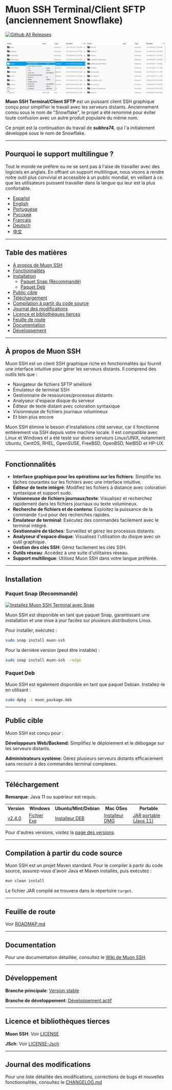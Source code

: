 # Muon SSH Terminal/Client SFTP (anciennement Snowflake)

[![Github All Releases](https://img.shields.io/github/downloads/subhra74/snowflake/total.svg)]()

<div> <img src="https://raw.githubusercontent.com/devlinx9/muonssh-screenshots/master/file-browser/2.png"> </div> 

**Muon SSH Terminal/Client SFTP** est un puissant client SSH graphique conçu pour simplifier le travail avec les serveurs distants. Anciennement connu sous le nom de "Snowflake", le projet a été renommé pour éviter toute confusion avec un autre produit populaire du même nom.

Ce projet est la continuation du travail de **subhra74**, qui l'a initialement développé sous le nom de Snowflake.

---

## Pourquoi le support multilingue ?

Tout le monde ne préfère ou ne se sent pas à l'aise de travailler avec des logiciels en anglais. En offrant un support multilingue, nous visons à rendre notre outil plus convivial et accessible à un public mondial, en veillant à ce que les utilisateurs puissent travailler dans la langue qui leur est la plus confortable.

- [Español](README_es.md)
- [English](README.md)
- [Portuguese](README_pt.md)
- [Pусский](README_ru.md)
- [Français](README_fr.md)
- [Deutsch](README_de.md)
- [中文](README_zh.md)

---

## Table des matières
- [À propos de Muon SSH](#à-propos-de-muon-ssh)
- [Fonctionnalités](#fonctionnalités)
- [Installation](#installation)
    - [Paquet Snap (Recommandé)](#paquet-snap-recommandé)
    - [Paquet Deb](#paquet-deb)
- [Public cible](#public-cible)
- [Téléchargement](#téléchargement)
- [Compilation à partir du code source](#compilation-à-partir-du-code-source)
- [Journal des modifications](#journal-des-modifications)
- [Licence et bibliothèques tierces](#licence-et-bibliothèques-tierces)
- [Feuille de route](#feuille-de-route)
- [Documentation](#documentation)
- [Développement](#développement)

---

## À propos de Muon SSH
Muon SSH est un client SSH graphique riche en fonctionnalités qui fournit une interface intuitive pour gérer les serveurs distants. Il comprend des outils tels que :
- Navigateur de fichiers SFTP amélioré
- Émulateur de terminal SSH
- Gestionnaire de ressources/processus distants
- Analyseur d'espace disque du serveur
- Éditeur de texte distant avec coloration syntaxique
- Visionneuse de fichiers journaux volumineux
- Et bien plus encore

Muon SSH élimine le besoin d'installations côté serveur, car il fonctionne entièrement via SSH depuis votre machine locale. Il est compatible avec Linux et Windows et a été testé sur divers serveurs Linux/UNIX, notamment Ubuntu, CentOS, RHEL, OpenSUSE, FreeBSD, OpenBSD, NetBSD et HP-UX.

---

## Fonctionnalités
- **Interface graphique pour les opérations sur les fichiers**: Simplifie les tâches courantes sur les fichiers avec une interface intuitive.
- **Éditeur de texte intégré**: Modifiez les fichiers à distance avec coloration syntaxique et support sudo.
- **Visionneuse de fichiers journaux/texte**: Visualisez et recherchez rapidement dans les fichiers journaux ou texte volumineux.
- **Recherche de fichiers et de contenu**: Exploitez la puissance de la commande `find` pour des recherches rapides.
- **Émulateur de terminal**: Exécutez des commandes facilement avec le terminal intégré.
- **Gestionnaire de tâches**: Surveillez et gérez les processus distants.
- **Analyseur d'espace disque**: Visualisez l'utilisation du disque avec un outil graphique.
- **Gestion des clés SSH**: Gérez facilement les clés SSH.
- **Outils réseau**: Accédez à une suite d'utilitaires réseau.
- **Support multilingue**: Utilisez Muon SSH dans votre langue préférée.

---

## Installation

### Paquet Snap (Recommandé)
[![Installez Muon SSH Terminal avec Snap](https://snapcraft.io/muon-ssh/badge.svg)](https://snapcraft.io/muon-ssh)

Muon SSH est disponible en tant que paquet Snap, garantissant une installation et une mise à jour faciles sur plusieurs distributions Linux.

Pour installer, exécutez :
```sh  
sudo snap install muon-ssh  
```

Pour la dernière version (peut être instable) :
```sh  
sudo snap install muon-ssh --edge    
```

### Paquet Deb
Muon SSH est également disponible en tant que paquet Debian. Installez-le en utilisant :
```sh  
sudo dpkg -i muon_package.deb   
```

---

## Public cible
Muon SSH est conçu pour :

**Développeurs Web/Backend:** Simplifiez le déploiement et le débogage sur les serveurs distants.

**Administrateurs système:** Gérez plusieurs serveurs distants efficacement sans recourir à des commandes terminal complexes.

---

## Téléchargement
**Remarque**: Java 11 ou supérieur est requis.

<table>
  <tr>
    <th>Version</th>
    <th>Windows</th>
    <th>Ubuntu/Mint/Debian</th>
    <th>Mac OSes</th>
    <th>Portable</th>
  </tr>
  <tr>
    <td>
      <a href="https://github.com/devlinx9/muon-ssh/releases/download/v2.4.0/muonssh_2.4.0.deb">v2.4.0</a>
    </td>
    <td>
      <a href="https://github.com/devlinx9/muon-ssh/releases/download/v2.4.0/muonssh_2.4.0.exe">Fichier Exe</a>
    </td>
    <td>
      <a href="https://github.com/devlinx9/muon-ssh/releases/download/v2.4.0/muonssh_2.4.0.deb">Installeur DEB</a>
    </td>
    <td>
      <a href="https://github.com/devlinx9/muon-ssh/releases/download/v2.4.0/muonssh_2.4.0.dmg">Installeur DMG</a>
    </td>
    <td>
      <a href="https://github.com/devlinx9/muon-ssh/releases/download/v2.4.0/muonssh_2.4.0.jar">JAR portable (Java 11)</a>
    </td>
  </tr>
</table>

Pour d'autres versions, visitez la <a href="https://github.com/devlinx9/muon-ssh/releases">page des versions</a>.

---

## Compilation à partir du code source
Muon SSH est un projet Maven standard. Pour le compiler à partir du code source, assurez-vous d'avoir Java et Maven installés, puis exécutez :
```sh  
mvn clean install  
```

Le fichier JAR compilé se trouvera dans le répertoire `target`.

---

## Feuille de route
Voir [ROADMAP.md](ROADMAP.md)

---

## Documentation
Pour une documentation détaillée, consultez le <a href="https://github.com/devlinx9/muon-ssh/wiki">Wiki de Muon SSH</a>.

---

## Développement
**Branche principale**: <a href="https://github.com/devlinx9/muon-ssh">Version stable</a>

**Branche de développement**: <a href="https://github.com/devlinx9/muon-ssh/tree/develop">Développement actif</a>

---

## Licence et bibliothèques tierces
**Muon SSH**: Voir [LICENSE](LICENSE)

**JSch**: Voir [LICENSE-Jsch](LICENSE-Jsch)

---

## Journal des modifications
Pour une liste détaillée des modifications, corrections de bugs et nouvelles fonctionnalités, consultez le [CHANGELOG.md](CHANGELOG.md)